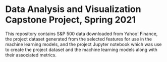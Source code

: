 # Data Analysis and Visualization Capstone Project, Spring 2021
This repository contains S&P 500 data downloaded from Yahoo! Finance, the project dataset generated from the selected features for use in the machine learning models, and the project Jupyter notebook which was use to create the project dataset and the machine learning models along with their associated metrics.
